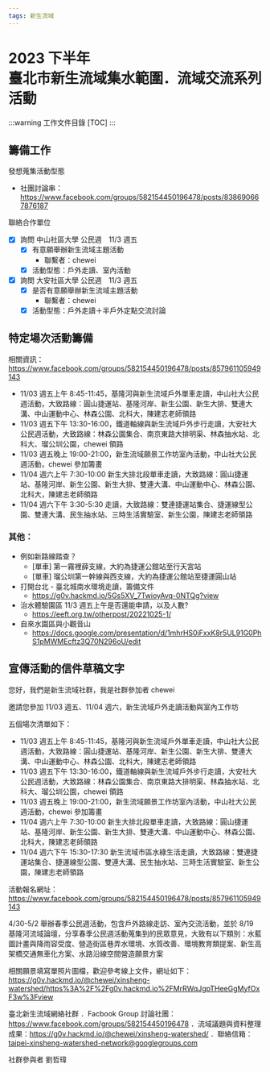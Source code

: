 ```yaml
---
tags: 新生流域
---
```


# 2023 下半年<br>臺北市新生流域集水範圍．流域交流系列活動

:::warning
工作文件目錄
[TOC]
:::

## 籌備工作

發想蒐集活動型態
- 社團討論串：https://www.facebook.com/groups/582154450196478/posts/838690667876187

聯絡合作單位
- [x] 詢問 中山社區大學 公民週　11/3 週五
    - [x] 有意願舉辦新生流域主題活動
        - 聯繫者：chewei
    - [x] 活動型態：戶外走讀、室內活動
- [x] 詢問 大安社區大學 公民週　11/3 週五
    - [x] 是否有意願舉辦新生流域主題活動
        - 聯繫者：chewei
    - [x] 活動型態：戶外走讀＋半戶外定點交流討論

## 特定場次活動籌備

相關資訊：https://www.facebook.com/groups/582154450196478/posts/857961105949143
- 11/03 週五上午 8:45-11:45，基隆河與新生流域戶外單車走讀，中山社大公民週活動，大致路線：圓山捷運站、基隆河岸、新生公園、新生大排、雙連大溝、中山運動中心、林森公園、北科大，陳建志老師領路
- 11/03 週五下午 13:30-16:00，鐵道軸線與新生流域戶外步行走讀，大安社大公民週活動，大致路線：林森公園集合、南京東路大排明渠、林森抽水站、北科大、瑠公圳公園，chewei 領路
- 11/03 週五晚上 19:00-21:00，新生流域願景工作坊室內活動，中山社大公民週活動，chewei 參加籌畫
- 11/04 週六上午 7:30-10:00 新生大排北段單車走讀，大致路線：圓山捷運站、基隆河岸、新生公園、新生大排、雙連大溝、中山運動中心、林森公園、北科大，陳建志老師領路
- 11/04 週六下午 3:30-5:30 走讀，大致路線：雙連捷運站集合、捷運線型公園、雙連大溝、民生抽水站、三時生活實驗室、新生公園，陳建志老師領路


### 其他：

- 例如新路線踏查？
    - [單車] 第一霧裡薛支線，大約為捷運公館站至行天宮站
    - [單車] 瑠公圳第一幹線與西支線，大約為捷運公館站至捷運圓山站
- 打開台北 - 臺北城南水環境走讀，籌備文件
    - https://g0v.hackmd.io/5Gs5XV_7TwioyAvq-0NTQg?view
- 治水體驗園區 11/3 週五上午是否還能申請，以及人數?
    - https://eeft.org.tw/otherpost/20221025-1/
- 自來水園區與小觀音山
    - https://docs.google.com/presentation/d/1mhrHS0iFxxK8r5UL91G0PhS1pMWMEcftz3Q70N296oU/edit

## 宣傳活動的信件草稿文字

您好，我們是新生流域社群，我是社群參加者 chewei

邀請您參加 11/03 週五、11/04 週六，新生流域戶外走讀活動與室內工作坊

五個場次清單如下：
- 11/03 週五上午 8:45-11:45，基隆河與新生流域戶外單車走讀，中山社大公民週活動，大致路線：圓山捷運站、基隆河岸、新生公園、新生大排、雙連大溝、中山運動中心、林森公園、北科大，陳建志老師領路
- 11/03 週五下午 13:30-16:00，鐵道軸線與新生流域戶外步行走讀，大安社大公民週活動，大致路線：林森公園集合、南京東路大排明渠、林森抽水站、北科大、瑠公圳公園，chewei 領路
- 11/03 週五晚上 19:00-21:00，新生流域願景工作坊室內活動，中山社大公民週活動，chewei 參加籌畫
- 11/04 週六上午 7:30-10:00 新生大排北段單車走讀，大致路線：圓山捷運站、基隆河岸、新生公園、新生大排、雙連大溝、中山運動中心、林森公園、北科大，陳建志老師領路
- 11/04 週六下午 15:30-17:30 新生流域市區水綠生活走讀，大致路線：雙連捷運站集合、捷運線型公園、雙連大溝、民生抽水站、三時生活實驗室、新生公園，陳建志老師領路

活動報名網址：https://www.facebook.com/groups/582154450196478/posts/857961105949143

4/30-5/2 舉辦春季公民週活動，包含戶外路線走訪、室內交流活動，並於 8/19 基隆河流域論壇，分享春季公民週活動蒐集到的民眾意見，大致有以下類別：水藍圖計畫與降雨容受度、營造街區巷弄水環境、水質改善、環境教育類提案、新生高架橋交通無車化方案、水路沿線空間營造願景方案

相關願景填寫單照片圖檔，歡迎參考線上文件，網址如下：
https://g0v.hackmd.io/@chewei/xinsheng-watershed/https%3A%2F%2Fg0v.hackmd.io%2FMrRWqJgpTHeeGgMyfOxF3w%3Fview

臺北新生流域網絡社群
．Facbook Group 討論社團：https://www.facebook.com/groups/582154450196478
．流域議題與資料整理成果：https://g0v.hackmd.io/@chewei/xinsheng-watershed/
．聯絡信箱：taipei-xinsheng-watershed-network@googlegroups.com

社群參與者 劉哲瑋









